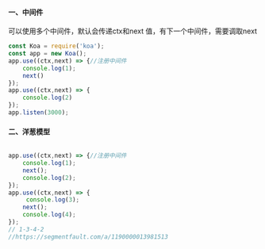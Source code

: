 #### 一、中间件
可以使用多个中间件，默认会传递ctx和next 值，有下一个中间件，需要调取next
```js 
const Koa = require('koa');
const app = new Koa();
app.use((ctx,next) => {//注册中间件
    console.log(1);
    next()
});
app.use((ctx,next) => {
    console.log(2)
});
app.listen(3000);
```
#### 二、洋葱模型
```js 

app.use((ctx,next) => {//注册中间件
    console.log(1);
    next();
    console.log(2);
});
app.use((ctx,next) => {
     console.log(3);
    next();
    console.log(4);
});
// 1-3-4-2
//https://segmentfault.com/a/1190000013981513
```